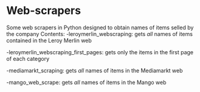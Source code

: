 # Web-scrapers
Some web scrapers in Python designed to obtain names of items selled by the company
Contents:
-leroymerlin_webscraping: gets *all* names of items contained in the Leroy Merlin web

-leroymerlin_webscraping_first_pages: gets only the items in the first page of each category

-mediamarkt_scraping: gets *all* names of items in the Mediamarkt web

-mango_web_scrape: gets *all* names of items in the Mango web
